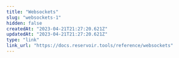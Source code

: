 ```yaml
---
title: "Websockets"
slug: "websockets-1"
hidden: false
createdAt: "2023-04-21T21:27:20.621Z"
updatedAt: "2023-04-21T21:27:20.621Z"
type: "link"
link_url: "https://docs.reservoir.tools/reference/websockets"
---
```

